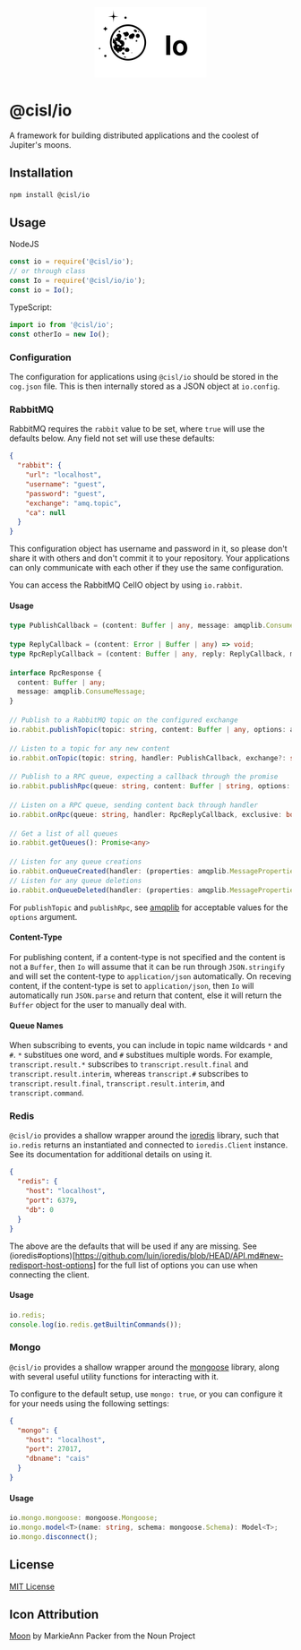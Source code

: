 <div style="text-align:center"><img src="img/moon.svg" style="width: 200px" /></div>

# @cisl/io

A framework for building distributed applications and the coolest of Jupiter's moons.

## Installation
```bash
npm install @cisl/io
```

## Usage
NodeJS
```js
const io = require('@cisl/io');
// or through class
const Io = require('@cisl/io/io');
const io = Io();
```

TypeScript:
```typescript
import io from '@cisl/io';
const otherIo = new Io();
```

### Configuration

The configuration for applications using `@cisl/io` should be stored in the `cog.json` file. This is then internally stored
as a JSON object at `io.config`.

### RabbitMQ
RabbitMQ requires the `rabbit` value to be set, where `true` will use the defaults below. Any field not set will use these defaults:
```json
{
  "rabbit": {
    "url": "localhost",
    "username": "guest",
    "password": "guest",
    "exchange": "amq.topic",
    "ca": null
  }
}
```
This configuration object has username and password in it, so please don't share it with others and don't commit it to your
repository. Your applications can only communicate with each other if they use the same configuration.

You can access the RabbitMQ CelIO object by using `io.rabbit`.

#### Usage
```typescript
type PublishCallback = (content: Buffer | any, message: amqplib.ConsumeMessage) => void;

type ReplyCallback = (content: Error | Buffer | any) => void;
type RpcReplyCallback = (content: Buffer | any, reply: ReplyCallback, message: amqplib.ConsumeMessage) => void;

interface RpcResponse {
  content: Buffer | any;
  message: amqplib.ConsumeMessage;
}

// Publish to a RabbitMQ topic on the configured exchange
io.rabbit.publishTopic(topic: string, content: Buffer | any, options: amqplib.Options.Publish = {}): void

// Listen to a topic for any new content
io.rabbit.onTopic(topic: string, handler: PublishCallback, exchange?: string): Promise<any>

// Publish to a RPC queue, expecting a callback through the promise
io.rabbit.publishRpc(queue: string, content: Buffer | string, options: amqplib.Options.Publish = {}): Promise<RpcResponse>

// Listen on a RPC queue, sending content back through handler
io.rabbit.onRpc(queue: string, handler: RpcReplyCallback, exclusive: boolean = true): void

// Get a list of all queues
io.rabbit.getQueues(): Promise<any>

// Listen for any queue creations
io.rabbit.onQueueCreated(handler: (properties: amqplib.MessageProperties) => void): void
// Listen for any queue deletions
io.rabbit.onQueueDeleted(handler: (properties: amqplib.MessageProperties) => void): void
```

For `publishTopic` and `publishRpc`, see
[amqplib](http://www.squaremobius.net/amqp.node/channel_api.html#channel_publish) for acceptable
values for the `options` argument.

#### Content-Type
For publishing content, if a content-type is not specified and the content is not a `Buffer`, then
`Io` will assume that it can be run through `JSON.stringify` and will set the content-type to
`application/json` automatically. On receving content, if the content-type is set to `application/json`,
then `Io` will automatically run `JSON.parse` and return that content, else it will return the `Buffer`
object for the user to manually deal with.

#### Queue Names
When subscribing to events, you can include in topic name wildcards `*` and `#`.
`*` substitues one word, and `#` substitues multiple words. For example, `transcript.result.*`
subscribes to `transcript.result.final` and `transcript.result.interim`, whereas `transcript.#` subscribes
to `transcript.result.final`, `transcript.result.interim`, and `transcript.command`.

### Redis

`@cisl/io` provides a shallow wrapper around the [ioredis](https://www.npmjs.com/package/ioredis) library,
such that `io.redis` returns an instantiated and connected to `ioredis.Client` instance. See its
documentation for additional details on using it.

```json
{
  "redis": {
    "host": "localhost",
    "port": 6379,
    "db": 0
  }
}
```
The above are the defaults that will be used if any are missing. See
(ioredis#options)[https://github.com/luin/ioredis/blob/HEAD/API.md#new-redisport-host-options] for
the full list of options you can use when connecting the client.

#### Usage
```javascript
io.redis;
console.log(io.redis.getBuiltinCommands());
```

### Mongo

`@cisl/io` provides a shallow wrapper around the [mongoose](https://www.npmjs.com/package/mongoose) library, along
with several useful utility functions for interacting with it.

To configure to the default setup, use `mongo: true`, or you can configure it for your needs using the following settings:
```json
{
  "mongo": {
    "host": "localhost",
    "port": 27017,
    "dbname": "cais"
  }
}
```

#### Usage
```typescript
io.mongo.mongoose: mongoose.Mongoose;
io.mongo.model<T>(name: string, schema: mongoose.Schema): Model<T>;
io.mongo.disconnect();
```

## License
[MIT License](LICENSE)

## Icon Attribution
[Moon](https://thenounproject.com/search/?q=moon&i=139166) by MarkieAnn Packer from the Noun Project
